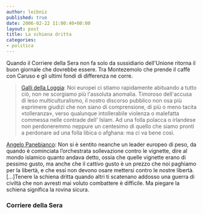 ```yaml
---
author: leibniz
published: true
date: 2006-02-22 11:00:40+00:00
layout: post
title: La schiena dritta
categories:
- politica
---
```


Quando il Corriere della Sera non fa solo da sussidiario dell'Unione ritorna il buon giornale che dovrebbe essere. Tra Montezemolo che prende il caffè con Caruso e gli ultimi fondi di differenza ne corre.


> [Galli della Loggia](http://www.corriere.it/Primo_Piano/Editoriali/2006/02_Febbraio/19/galli.shtml): Noi europei ci stiamo rapidamente abituando a tutto ciò, non ne scorgiamo più l'assoluta anomalia. Timoroso dell'accusa di leso multiculturalismo, il nostro discorso pubblico non osa più esprimere giudizi che non siano di comprensione, di più o meno tacita «tolleranza», verso qualunque intollerabile violenza o malefatta commessa nelle contrade dell' Islam. Ad una folla polacca o irlandese non perdoneremmo neppure un centesimo di quello che siamo pronti a perdonare ad una folla libica o afghana: ma ci va bene così.

[Angelo Panebianco](http://www.corriere.it/Primo_Piano/Editoriali/2006/02_Febbraio/21/panebianco.shtml): Non si è sentito neanche un leader europeo di peso, da quando è cominciata l’orchestrata sollevazione contro le vignette, dire al mondo islamico quanto andava detto, ossia che quelle vignette erano di pessimo gusto, ma anche che il cattivo gusto è un prezzo che noi paghiamo per la libertà, e che essi non devono osare mettersi contro le nostre libertà. [...]Tenere la schiena dritta quando altri ti scatenano addosso una guerra di civiltà che non avresti mai voluto combattere è difficile. Ma piegare la schiena significa la rovina sicura.




### Corriere della Sera
